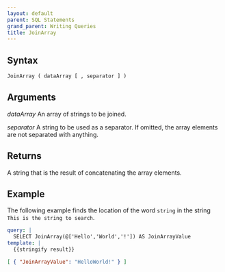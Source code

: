 ```yaml
---
layout: default
parent: SQL Statements
grand_parent: Writing Queries
title: JoinArray
---
```


## Syntax

```sql
JoinArray ( dataArray [ , separator ] )
```

## Arguments

*dataArray*
An array of strings to be joined.

*separator*
A string to be used as a separator. If omitted, the array elements are not separated with anything.

## Returns

A string that is the result of concatenating the array elements.

## Example

The following example finds the location of the word `string` in the string `This is the string to search`.

```yaml
query: |
  SELECT JoinArray(@['Hello','World','!']) AS JoinArrayValue
template: |
  {{stringify result}}
```

```json
[ { "JoinArrayValue": "HelloWorld!" } ]
```